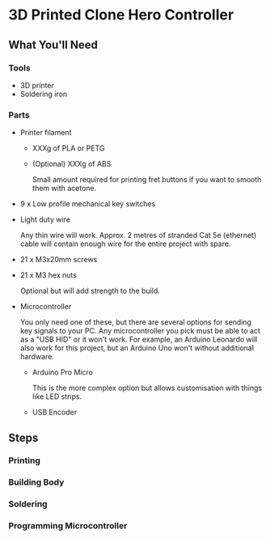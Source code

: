 # 3D Printed Clone Hero Controller

## What You'll Need

### Tools
- 3D printer
- Soldering iron

### Parts
- Printer filament
  - XXXg of PLA or PETG
  - (Optional) XXXg of ABS
    
    Small amount required for printing fret buttons if you want to smooth them with acetone.

- 9 x Low profile mechanical key switches
- Light duty wire
  
  Any thin wire will work. Approx. 2 metres of stranded Cat 5e (ethernet) cable will contain enough wire for the entire project with spare.

- 21 x M3x20mm screws
- 21 x M3 hex nuts
  
  Optional but will add strength to the build.

- Microcontroller

  You only need one of these, but there are several options for sending key signals to your PC. Any microcontroller you pick must be able to act as a "USB HID" or it won't work. For example, an Arduino Leonardo will also work for this project, but an Arduino Uno won't without additional hardware.
  - Arduino Pro Micro
    
    This is the more complex option but allows customisation with things like LED strips.
  - USB Encoder

## Steps

### Printing

### Building Body

### Soldering

### Programming Microcontroller
